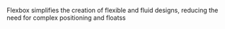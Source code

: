 Flexbox simplifies the creation of flexible and fluid designs, reducing the need for complex positioning and floatss